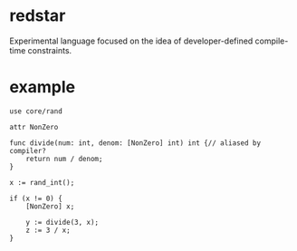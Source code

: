 # redstar

Experimental language focused on the idea of developer-defined compile-time constraints.

# example

```
use core/rand

attr NonZero

func divide(num: int, denom: [NonZero] int) int {// aliased by compiler?
    return num / denom;
}

x := rand_int();

if (x != 0) {
    [NonZero] x;

    y := divide(3, x);
    z := 3 / x;
}
```
